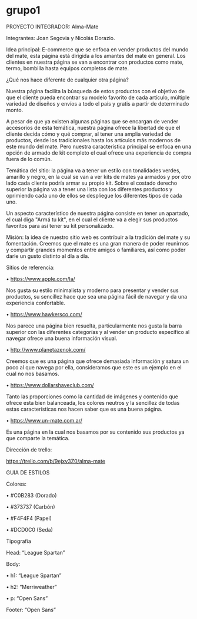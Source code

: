 # grupo1

PROYECTO INTEGRADOR: Alma-Mate

Integrantes: Joan Segovia y Nicolás Dorazio.

Idea principal: E-commerce que se enfoca en vender productos del mundo del mate, esta página está dirigida a los amantes del mate en general. Los clientes en nuestra página se van a encontrar con productos como mate, termo, bombilla hasta equipos completos de mate.

¿Qué nos hace diferente de cualquier otra página?

Nuestra página facilita la búsqueda de estos productos con el objetivo de que el cliente pueda encontrar su modelo favorito de cada artículo, múltiple variedad de diseños y envíos a todo el país y gratis a partir de determinado monto.

A pesar de que ya existen algunas páginas que se encargan de vender accesorios de esta temática, nuestra página ofrece la libertad de que el cliente decida cómo y qué comprar, al tener una amplia variedad de productos, desde los tradicionales hasta los artículos más modernos de este mundo del mate. Pero nuestra característica principal se enfoca en una opción de armado de kit completo el cual ofrece una experiencia de compra fuera de lo común.

Temática del sitio: la página va a tener un estilo con tonalidades verdes, amarillo y negro, en la cual se van a ver kits de mates ya armados y por otro lado cada cliente podría armar su propio kit. Sobre el costado derecho superior la página va a tener una lista con los diferentes productos y oprimiendo cada uno de ellos se despliegue los diferentes tipos de cada uno.

Un aspecto característico de nuestra página consiste en tener un apartado, el cual diga "Armá tu kit", en el cual el cliente va a elegir sus productos favoritos para así tener su kit personalizado.

Misión: la idea de nuestro sitio web es contribuir a la tradición del mate y su fomentación. Creemos que el mate es una gran manera de poder reunirnos y compartir grandes momentos entre amigos o familiares, así como poder darle un gusto distinto al día a día.

Sitios de referencia:

• https://www.apple.com/la/

Nos gusta su estilo minimalista y moderno para presentar y vender sus productos, su sencillez hace que sea una página fácil de navegar y da una experiencia confortable.

• https://www.hawkersco.com/

Nos parece una página bien resuelta, particularmente nos gusta la barra superior con las diferentes categorías y al vender un producto específico al navegar ofrece una buena información visual.

• http://www.planetazenok.com/

Creemos que es una página que ofrece demasiada información y satura un poco al que navega por ella, consideramos que este es un ejemplo en el cual no nos basamos.

• https://www.dollarshaveclub.com/

Tanto las proporciones como la cantidad de imágenes y contenido que ofrece esta bien balanceada, los colores neutros y la sencillez de todas estas características nos hacen saber que es una buena página.

• https://www.un-mate.com.ar/

Es una página en la cual nos basamos por su contenido sus productos ya que comparte la temática.


Dirección de trello:

https://trello.com/b/9ejxv3Z0/alma-mate



GUIA DE ESTILOS
 
Colores: 

•	#C0B283 (Dorado)

•	#373737 (Carbón)

•	#F4F4F4 (Papel)

•	#DCD0C0 (Seda)

Tipografía

Head: 
“League Spartan”

Body:

•	h1: “League Spartan”

•	h2: “Merriweather”

•	p: “Open Sans”

Footer:
 “Open Sans”

